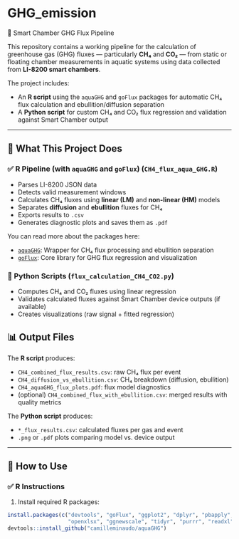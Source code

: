 # GHG_emission
 💨 Smart Chamber GHG Flux Pipeline

This repository contains a working pipeline for the calculation of greenhouse gas (GHG) fluxes
— particularly **CH₄** and **CO₂** — from static or floating chamber measurements in aquatic systems using data collected from **LI-8200 smart chambers**.

The project includes:
- An **R script** using the `aquaGHG` and `goFlux` packages for automatic CH₄ flux calculation and ebullition/diffusion separation
- A **Python script** for custom CH₄ and CO₂ flux regression and validation against Smart Chamber output

---

## 🚀 What This Project Does

### ✅ R Pipeline (with `aquaGHG` and `goFlux`) (`CH4_flux_aqua_GHG.R`)
- Parses LI-8200 JSON data
- Detects valid measurement windows
- Calculates CH₄ fluxes using **linear (LM)** and **non-linear (HM)** models
- Separates **diffusion** and **ebullition** fluxes for CH₄
- Exports results to `.csv`
- Generates diagnostic plots and saves them as `.pdf`

You can read more about the packages here:
- [`aquaGHG`](https://github.com/camilleminaudo/aquaGHG): Wrapper for CH₄ flux processing and ebullition separation
- [`goFlux`](https://qepanna.quarto.pub/goflux/): Core library for GHG flux regression and visualization

### 🐍 Python Scripts (`flux_calculation_CH4_CO2.py`)
- Computes CH₄ and CO₂ fluxes using linear regression
- Validates calculated fluxes against Smart Chamber device outputs (if available)
- Creates visualizations (raw signal + fitted regression)

## 📊 Output Files

The **R script** produces:
- `CH4_combined_flux_results.csv`: raw CH₄ flux per event
- `CH4_diffusion_vs_ebullition.csv`: CH₄ breakdown (diffusion, ebullition)
- `CH4_aquaGHG_flux_plots.pdf`: flux model diagnostics
- (optional) `CH4_combined_flux_with_ebullition.csv`: merged results with quality metrics

The **Python script** produces:
- `*_flux_results.csv`: calculated fluxes per gas and event
- `.png` or `.pdf` plots comparing model vs. device output

---

## 🔧 How to Use

### ✅ R Instructions

1. Install required R packages:
```r
install.packages(c("devtools", "goFlux", "ggplot2", "dplyr", "pbapply", 
                   "openxlsx", "ggnewscale", "tidyr", "purrr", "readxl"))
devtools::install_github("camilleminaudo/aquaGHG")


